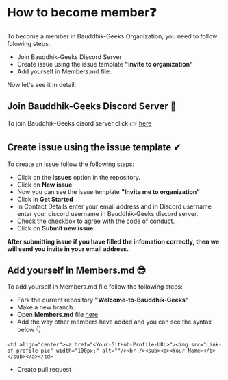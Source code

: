 # How to become member❓

To become a member in Bauddhik-Geeks Organization, you need to follow folowing steps:

-  Join Bauddhik-Geeks Discord Server
-  Create issue using the issue template **"invite to organization"**
-  Add yourself in Members.md file.

Now let's see it in detail:


## Join Bauddhik-Geeks Discord Server 🤝

To join Bauddhik-Geeks disord server click 👉 [here](https://discord.gg/atzZYdNMDF)

## Create issue using the issue template ✔

To create an issue follow the following steps:

-  Click on the **Issues** option in the repository.
-  Click on **New issue**
-  Now you can see the issue template **"Invite me to organization"**
-  Click in **Get Started**
-  In Contact Details enter your email address and in Discord username enter your discord username in Bauddhik-Geeks discord server.
-  Check the checkbox to agree with the code of conduct.
-  Click on **Submit new issue**

**After submitting issue if you have filled the infomation correctly, then we will send you invite in your email address.**

## Add yourself in Members.md 😎

To add yourself in Members.md file follow the following steps:

-  Fork the current repository **"Welcome-to-Bauddhik-Geeks"**
-  Make a new branch.
-  Open **Members.md** file [here](https://github.com/Bauddhik-Geeks/Welcome-to-Bauddhik-Geeks/edit/main/Members.md)
-  Add the way other members have added and you can see the syntax below 👇

`<td align="center"><a href="<Your-GitHub-Profile-URL>"><img src="Link-of-profile-pic" width="100px;" alt=""/><br /><sub><b><Your-Name></b></sub></a></td>`
-  Create pull request

 
